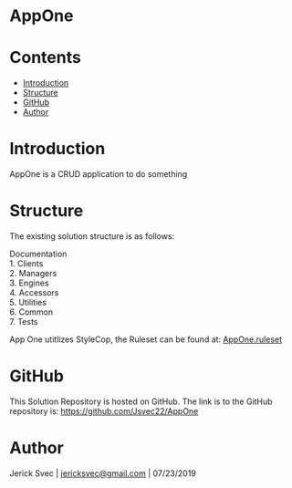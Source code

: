 # AppOne

# Contents
  - [Introduction](#introduction)
  - [Structure](#structure)
  - [GitHub](#github)
  - [Author](#author)

# Introduction
AppOne is a CRUD application to do something

# Structure
The existing solution structure is as follows:

Documentation  
1\. Clients  
2\. Managers  
3\. Engines  
4\. Accessors  
5\. Utilities  
6\. Common  
7\. Tests  

App One utitlizes StyleCop, the Ruleset can be found at:
[AppOne.ruleset](/AppOne.ruleset)

# GitHub
This Solution Repository is hosted on GitHub.
The link is to the GitHub repository is: 
https://github.com/Jsvec22/AppOne

# Author
Jerick Svec | jericksvec@gmail.com | 07/23/2019
